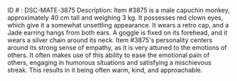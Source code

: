 ID # : DSC-MATE-3875
Description: Item #3875 is a male capuchin monkey, approximately 40 cm tall and weighing 3 kg. It possesses red clown eyes, which give it a somewhat unsettling appearance. It wears a retro cap, and a Jade earring hangs from both ears. A goggle is fixed on its forehead, and it wears a silver chain around its neck. Item #3875's personality centers around its strong sense of empathy, as it is very attuned to the emotions of others. It often makes use of this ability to ease the emotional pain of others, engaging in humorous situations and satisfying a mischievous streak. This results in it being often warm, kind, and approachable.